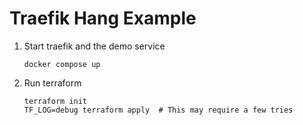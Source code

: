 # Traefik Hang Example

1. Start traefik and the demo service
    ```shell
    docker compose up
    ```
1. Run terraform
    ```shell
    terraform init
    TF_LOG=debug terraform apply  # This may require a few tries
    ```
